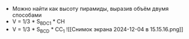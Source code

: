 - Можно найти как высоту пирамиды, выразив объём двумя способами 
- V = 1/3 * S<sub>BDC1</sub> * CH
- V = 1/3 * S<sub>BCD</sub> * CC<sub>1</sub> 
![[Снимок экрана 2024-12-04 в 15.15.16.png]] 